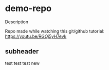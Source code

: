 # demo-repo
Description

Repo made while watching this git/github tutorial: https://youtu.be/RGOj5yH7evk

## subheader

test test test new